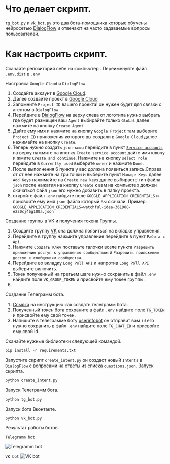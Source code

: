 
# Что делает скрипт.
`tg_bot.py` и `vk_bot.py`  это два бота-помощника которые обучены нейросетью [DialogFlow](https://dialogflow.cloud.google.com/) и отвечают на часто задаваемые вопросы пользователей.


# Как настроить скрипт.
Cкачайте репозиторий себе на компьютер .
Переименуйте файл `.env.dist` в `.env`

Настройка `Google Cloud` и `DialogFlow`
1. Создайте аккаунт в [Google Cloud]('https://console.cloud.google.com/welcome?project=regal-fortress-361907).
2. Далее создайте проект в [Google Cloud](https://console.cloud.google.com/projectcreate?previousPage=%2Fwelcome%3Fproject%3Dregal-fortress-361907&organizationId=0)
3. Запомните `Project ID` вашего проекта! он нужен будет  для связки с агентом в `DialogFlow`
4. Перейдите в [DialogFlow](https://dialogflow.cloud.google.com/#/newAgent) на верху слева от логотипа нужно выбрать где будет размещен ваш `Agent` выбирайте только `Global`   далее нажмите на кнопку `Create Agent`
5. Дайте ему имя и нажмите на кнопку `Google Project` там выберите `Project ID` приложения  которого вы создали в `Google Cloud` далее нажимайте на кнопку `Create`.
6. Теперь нужно создать `json-ключ` перейдите в пункт [`Service accounts`](https://console.cloud.google.com/iam-admin/serviceaccounts?project=regal-fortress-361907) на верху нажмите на кнопку `Create service account` дайте имя ключу и жмите `Create and continue`.
	Нажмите на кнопку `select role` перейдите в  `Currently used` выберите  `owner` и нажмите `Done`.
7. После выполнения 6 пункта у вас должна появиться запись.Справа от от нее нажмите на три точки и выберите пункт `Manage Keys` далее `Add Keys` нажимайте на `Create new keys` далее выбираете  тип файла `json` после нажатия на кнопку `Create` к вам на компьютер должен скачаться файл `json` его нужно добавить в папку проекта.
8. откройте файл `.env` найдите поле `GOOGLE_APPLICATION_CREDENTIALS` и присвойте ему имя `json` файла который вы скачали. 
Пример: `GOOGLE_APPLICATION_CREDENTIALS=watchful-idea-361908-e220cj46g100a.json` 

Создание группы в VK и получения токена Группы.
1. Создайте группу [VK](https://vk.com/) она должна появиться на вкладке управления.
2. Перейдите в группу нажмите управление перейдите в пункт `Работа с Api`. 
3. Нажмите `Создать Ключ` поставьте галочки возле пункта `Разрешить приложению доступ к управлению сообществом` и `Разрешить приложению доступ к сообщениям сообщества`.
4. Перейдите  во вкладку `Long Poll API` и напротив `Long Poll API` выберите включить.
5. Токен полученный на третьем шаге нужно сохранить в файл `.env` найдите поле `VK_GROUP_TOKEN` и присвойте ему токен группы. 
6. 
 
Создание Телеграмм бота.
1. [Ссылка](https://lifehacker.ru/kak-sozdat-bota-v-telegram/) на инструкцию как создать телеграмм бота.
2. Полученный токен бота сохраните в файл `.env` найдите поле `TG_TOKEN` и присвойте ему свой токен.
3. Напишите в телеграмме боту [userinfobot](https://t.me/userinfobot) он отправит вам `id` его нужно сохранить в файл `.env` найдите поле `TG_CHAT_ID` и присвойте ему свой id.
	
Скачайте нужные библиотеки следующей командой.
```python
pip install -r requirements.txt
```
Запустите скрипт `create_intent.py` он создаст новый `Intents` в `DialogFlow` с вопросами на ответы из списка `questions.json`.
Запуск скрипта.
```python 
python create_intent.py
```
Запуск Телеграмм бота.
```python
python tg_bot.py
```
Запуск бота Вконтакте.
```python
python vk_bot.py
```
Результат работы ботов.

`Telegramm bot`

![Telegramm bot](/gif/tg.gif "работа бота")


`VK bot`
![VK bot](/gif/vk.gif "работа бота")
 






